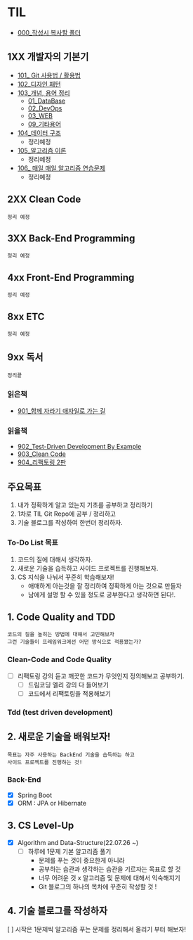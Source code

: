 # TIL
* [000_작성시 복사할 폴더](000_copyFolder/README.md)

## 1XX 개발자의 기본기
* [101_ Git 사용법 / 활용법](100_기본기/101_Git/README.md)
* [102_디자인 패턴](100_기본기/102_디자인%20패턴/README.md)
* [103_개념, 용어 정리](100_기본기/103_개념정리/README.md)
  * [01_DataBase](100_기본기/103_개념정리/01_DataBase/README.md)
  * [02_DevOps](100_기본기/103_개념정리/02_DevOps/README.md)
  * [03_WEB](100_기본기/103_개념정리/03_WEB/README.md)
  * [09_기타용어](100_기본기/103_개념정리/09_기타용어/README.md)
* [104_데이터 구조](100_기본기/104_data_structure/README.md)
  * 정리예정
* [105_알고리즘 이론](100_기본기/105_algorithm_theory/README.md)
  * 정리예정
* [106_ 매일 매일 알고리즘 연습문제](100_기본기/106_algorithm_one/README.md)
  * 정리예정

## 2XX Clean Code
    정리 예정
## 3XX Back-End Programming
    정리 예정
## 4xx Front-End Programming
    정리 예정
## 8xx ETC
    정리 예정
## 9xx 독서
    정리끝



### 읽은책
* [901_함께 자라기 애자일로 가는 길](900_독서/901_함께%20자라기%20애자일로%20가는%20길/README.md)

### 읽을책
* [902_Test-Driven Development By Example](900_독서/902_Test-Driven%20Development%20By%20Example/README.md)
* [903_Clean Code](900_독서/903_Clean%20Code/README.md)
* [904_리팩토링 2판](900_독서/904_리팩토링%202판/README.md)


## 주요목표
1. 내가 정확하게 알고 있는지 기초를 공부하고 정리하기
2. 1차로 TIL Git Repo에 공부 / 정리하고
3. 기술 블로그를 작성하여 한번더 정리하자.


### To-Do List 목표 
1. 코드의 질에 대해서 생각하자.
2. 새로운 기술을 습득하고 사이드 프로젝트를 진행해보자.
3. CS 지식을 나눠서 꾸준히 학습해보자!
    - 애매하게 아는것을 잘 정리하여 정확하게 아는 것으로 만들자
    - 남에게 설명 할 수 있을 정도로 공부한다고 생각하면 된다!.


## 1. Code Quality and TDD
    코드의 질을 높히는 방법에 대해서 고민해보자
    그런 기술들이 프레임워크에선 어떤 방식으로 적용됐는가?
    
### Clean-Code and Code Quality
- [ ] 리팩토링 강의 듣고 깨끗한 코드가 무엇인지 정의해보고 공부하기. 
  - [ ] 드림코딩 엘리 강의 다 들어보기 
  - [ ] 코드에서 리팩토링을 적용해보기 
### Tdd (test driven development)

## 2. 새로운 기술을 배워보자! 
    목표는 자주 사용하는 BackEnd 기술을 습득하는 하고 
    사이드 프로젝트를 진행하는 것!
    
### Back-End 
- [x] Spring Boot 
- [x] ORM : JPA or Hibernate

## 3. CS Level-Up
- [x] Algorithm and Data-Structure(22.07.26 ~)
  - [ ] 하루에 1문제 기본 알고리즘 풀기
    - 문제를 푸는 것이 중요한게 아니라
    - 공부하는 습관과 생각하는 습관을 기르자는 목표로 할 것 
    - 너무 어려운 것 x 알고리즘 및 문제에 대해서 익숙해지기
    - Git 블로그의 하나의 목차에 꾸준히 작성할 것 ! 
   
 
## 4. 기술 블로그를 작성하자
 [ ] 시작은 1문제씩 알고리즘 푸는 문제를 정리해서 올리기 부터 해보자!


